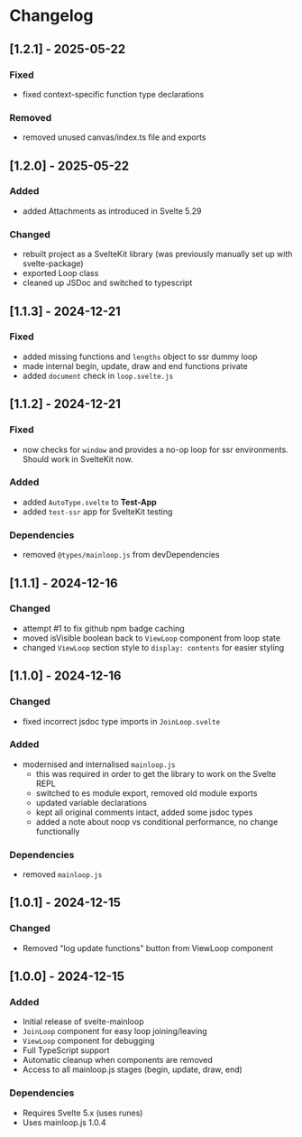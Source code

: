 # Changelog

## [1.2.1] - 2025-05-22

### Fixed
   - fixed context-specific function type declarations

### Removed
   - removed unused canvas/index.ts file and exports

## [1.2.0] - 2025-05-22

### Added
   - added Attachments as introduced in Svelte 5.29

### Changed
   - rebuilt project as a SvelteKit library (was previously manually set up with svelte-package)
   - exported Loop class
   - cleaned up JSDoc and switched to typescript

## [1.1.3] - 2024-12-21

### Fixed
  - added missing functions and `lengths` object to ssr dummy loop
  - made internal begin, update, draw and end functions private
  - added `document` check in `loop.svelte.js`

## [1.1.2] - 2024-12-21

### Fixed
  - now checks for `window` and provides a no-op loop for ssr environments. Should work in SvelteKit now.

### Added
  - added `AutoType.svelte` to **Test-App**
  - added `test-ssr` app for SvelteKit testing

### Dependencies
  - removed `@types/mainloop.js` from devDependencies

## [1.1.1] - 2024-12-16

### Changed
  - attempt #1 to fix github npm badge caching
  - moved isVisible boolean back to `ViewLoop` component from loop state
  - changed `ViewLoop` section style to `display: contents` for easier styling

## [1.1.0] - 2024-12-16

### Changed
- fixed incorrect jsdoc type imports in `JoinLoop.svelte`

### Added
- modernised and internalised `mainloop.js`
  - this was required in order to get the library to work on the Svelte REPL
  - switched to es module export, removed old module exports
  - updated variable declarations
  - kept all original comments intact, added some jsdoc types
  - added a note about noop vs conditional performance, no change functionally

### Dependencies
- removed `mainloop.js`

## [1.0.1] - 2024-12-15

### Changed
- Removed "log update functions" button from ViewLoop component

## [1.0.0] - 2024-12-15

### Added
- Initial release of svelte-mainloop
- `JoinLoop` component for easy loop joining/leaving
- `ViewLoop` component for debugging
- Full TypeScript support
- Automatic cleanup when components are removed
- Access to all mainloop.js stages (begin, update, draw, end)

### Dependencies
- Requires Svelte 5.x (uses runes)
- Uses mainloop.js 1.0.4
